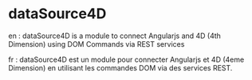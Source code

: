 #    dataSource4D    #

en : dataSource4D is a module to connect Angularjs and 4D (4th Dimension) using DOM Commands via REST services

fr : dataSource4D est un module pour connecter Angularjs et 4D (4eme Dimension) en utilisant les commandes DOM via des services REST.


